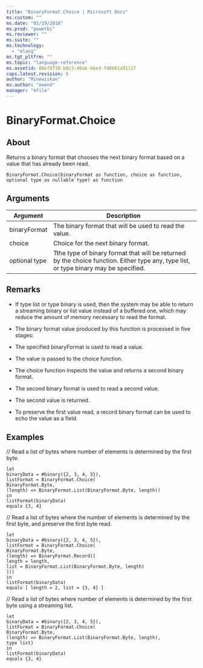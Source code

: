 ```yaml
---
title: "BinaryFormat.Choice | Microsoft Docs"
ms.custom: ""
ms.date: "01/19/2018"
ms.prod: "powerbi"
ms.reviewer: ""
ms.suite: ""
ms.technology: 
  - "mlang"
ms.tgt_pltfrm: ""
ms.topic: "language-reference"
ms.assetid: 08ef8f38-b8c3-40ab-b6ed-f48b61a91117
caps.latest.revision: 6
author: "Minewiskan"
ms.author: "owend"
manager: "kfile"
---
```

# BinaryFormat.Choice

  
## About  
Returns a binary format that chooses the next binary format based on a value that has already been read.  
  
```  
BinaryFormat.Choice(binaryFormat as function, choice as function, optional type as nullable type) as function  
```  
  
## Arguments  
  
|Argument|Description|  
|------------|---------------|  
|binaryFormat|The binary format that will be used to read the value.|  
|choice|Choice for the next binary format.|  
|optional type|Tthe type of binary format that will be returned by the choice function.  Either type any, type list, or type binary may be specified.|  
  
## Remarks  
  
-   If type list or type binary is used, then the system may be able to return a streaming binary or list value instead of a buffered one, which may reduce the amount of memory necessary to read the format.  
  
-   The binary format value produced by this function is processed in five stages:  
  
-   The specified binaryFormat is used to read a value.  
  
-   The value is passed to the choice function.  
  
-   The choice function inspects the value and returns a second binary format.  
  
-   The second binary format is used to read a second value.  
  
-   The second value is returned.  
  
-   To preserve the first value read, a record binary format can be used to echo the value as a field.  
  
## Examples  
// Read a list of bytes where number of elements is determined by the first byte.  
  
```  
let      
binaryData = #binary({2, 3, 4, 5}),      
listFormat = BinaryFormat.Choice(          
BinaryFormat.Byte,          
(length) => BinaryFormat.List(BinaryFormat.Byte, length))  
in      
listFormat(binaryData)   
equals {3, 4}  
```  
// Read a list of bytes where the number of elements is determined by the first byte, and preserve the first byte read.  
  
```  
let      
binaryData = #binary({2, 3, 4, 5}),   
listFormat = BinaryFormat.Choice(          
BinaryFormat.Byte,         
(length) => BinaryFormat.Record([              
length = length,              
list = BinaryFormat.List(BinaryFormat.Byte, length)          
]))  
in      
listFormat(binaryData)   
equals [ length = 2, list = {3, 4} ]  
```  
// Read a list of bytes where number of elements is determined by the first byte using a streaming list.  
  
```  
let      
binaryData = #binary({2, 3, 4, 5}),      
listFormat = BinaryFormat.Choice(          
BinaryFormat.Byte,          
(length) => BinaryFormat.List(BinaryFormat.Byte, length),          
type list)  
in      
listFormat(binaryData)   
equals {3, 4}  
```  

